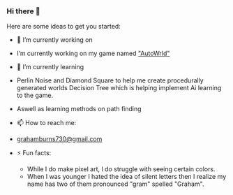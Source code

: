 ### Hi there 👋

Here are some ideas to get you started:

- 🔭 I’m currently working on
- I’m currently working on my game named ["AutoWrld"](https://github.com/GrahamBurns/AutoWrld)

- 🌱 I’m currently learning
- Perlin Noise and Diamond Square to help me create procedurally generated worlds Decision Tree which is helping implement Ai learning to the game.
- Aswell as learning methods on path finding

- 📫 How to reach me:
- grahamburns730@gmail.com

- ⚡ Fun facts:
  - While I do make pixel art, I do struggle with seeing certain colors. 
  - When I was younger I hated the idea of silent letters then I realize my name has two of them pronounced "gram" spelled "Graham".
